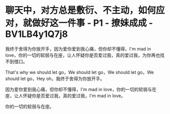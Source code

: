 # 聊天中，对方总是敷衍、不主动，如何应对，就做好这一件事 - P1 - 撩妹成成 - BV1LB4y1Q7j8

我终于舍得为你放开手，因为爱你爱到我心痛，但你却不懂得，I'm mad in love，你的一切的软弱与在座，让人怀疑你是否爱过我，真的爱过我，为你再也找不到借口。

That's why we should let go，We should let go，We should let go，We should let go，Hey oh，我终于舍得为你放开手。

因为爱你爱到我心痛，但你却不懂得，I'm mad in love，你的一切的软弱与在座，让人怀疑你是否爱过我，真的爱过我，I'm mad in love。

你的一切的软弱与在座。